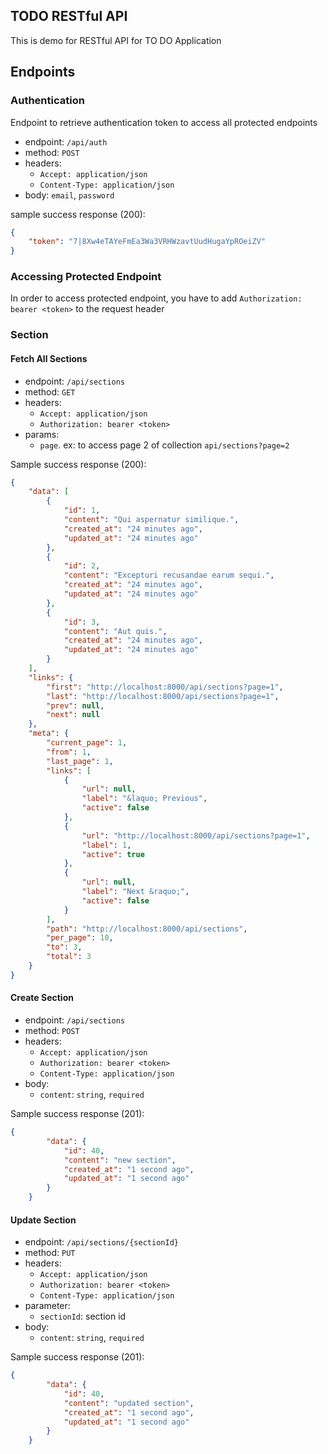 ## TODO RESTful API

This is demo for RESTful API for TO DO Application

## Endpoints

### Authentication

Endpoint to retrieve authentication token to access all protected endpoints

- endpoint: `/api/auth`
- method: `POST`
- headers:
  - `Accept: application/json`
  - `Content-Type: application/json`
- body: `email`, `password`

sample success response (200):

```json
{
    "token": "7|8Xw4eTAYeFmEa3Wa3VRHWzavtUudHugaYpROeiZV"
}
```

### Accessing Protected Endpoint

In order to access protected endpoint, you have to add `Authorization: bearer <token>` to the request header

### Section

#### Fetch All Sections

- endpoint: `/api/sections`
- method: `GET`
- headers:
  - `Accept: application/json`
  - `Authorization: bearer <token>`
- params:
  - `page`. ex: to access page 2 of collection `api/sections?page=2`
  
Sample success response (200):

```json
{
    "data": [
        {
            "id": 1,
            "content": "Qui aspernatur similique.",
            "created_at": "24 minutes ago",
            "updated_at": "24 minutes ago"
        },
        {
            "id": 2,
            "content": "Excepturi recusandae earum sequi.",
            "created_at": "24 minutes ago",
            "updated_at": "24 minutes ago"
        },
        {
            "id": 3,
            "content": "Aut quis.",
            "created_at": "24 minutes ago",
            "updated_at": "24 minutes ago"
        }
    ],
    "links": {
        "first": "http://localhost:8000/api/sections?page=1",
        "last": "http://localhost:8000/api/sections?page=1",
        "prev": null,
        "next": null
    },
    "meta": {
        "current_page": 1,
        "from": 1,
        "last_page": 1,
        "links": [
            {
                "url": null,
                "label": "&laquo; Previous",
                "active": false
            },
            {
                "url": "http://localhost:8000/api/sections?page=1",
                "label": 1,
                "active": true
            },
            {
                "url": null,
                "label": "Next &raquo;",
                "active": false
            }
        ],
        "path": "http://localhost:8000/api/sections",
        "per_page": 10,
        "to": 3,
        "total": 3
    }
}
```

#### Create Section

- endpoint: `/api/sections`
- method: `POST`
- headers:
  - `Accept: application/json`
  - `Authorization: bearer <token>`
  - `Content-Type: application/json`
- body:
  - `content`: `string`, `required`
  
Sample success response (201):

```json
{
        "data": {
            "id": 40,
            "content": "new section",
            "created_at": "1 second ago",
            "updated_at": "1 second ago"
        }
    }
```

#### Update Section

- endpoint: `/api/sections/{sectionId}`
- method: `PUT`
- headers:
  - `Accept: application/json`
  - `Authorization: bearer <token>`
  - `Content-Type: application/json`
- parameter:
  - `sectionId`: section id
- body:
  - `content`: `string`, `required`
  
Sample success response (201):

```json
{
        "data": {
            "id": 40,
            "content": "updated section",
            "created_at": "1 second ago",
            "updated_at": "1 second ago"
        }
    }
```
